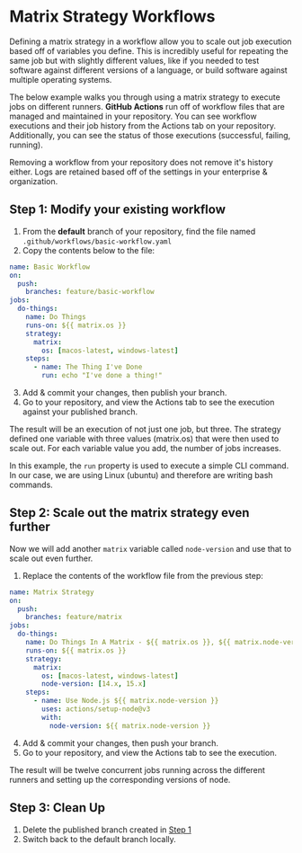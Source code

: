 # Matrix Strategy Workflows

Defining a matrix strategy in a workflow allow you to scale out job execution based off of variables you define. This is incredibly useful for repeating the same job but with slightly different values, like if you needed to test software against different versions of a language, or build software against multiple operating systems.

The below example walks you through using a matrix strategy to execute jobs on different runners.
**GitHub Actions** run off of workflow files that are managed and maintained in your repository. You can see workflow executions and their job history from the Actions tab on your repository. Additionally, you can see the status of those executions (successful, failing, running).

Removing a workflow from your repository does not remove it's history either. Logs are retained based off of the settings in your enterprise & organization.

## Step 1: Modify your existing workflow

1. From the **default** branch of your repository, find the file named `.github/workflows/basic-workflow.yaml`
2. Copy the contents below to the file:

```yaml
name: Basic Workflow
on:
  push:
    branches: feature/basic-workflow
jobs:
  do-things:
    name: Do Things
    runs-on: ${{ matrix.os }}
    strategy:
      matrix:
        os: [macos-latest, windows-latest]
    steps:
      - name: The Thing I've Done
        run: echo "I've done a thing!"
```

3. Add & commit your changes, then publish your branch.
4. Go to your repository, and view the Actions tab to see the execution against your published branch.

The result will be an execution of not just one job, but three. The strategy defined one variable with three values (matrix.os) that were then used to scale out. For each variable value you add, the number of jobs increases.

In this example, the `run` property is used to execute a simple CLI command. In our case, we are using Linux (ubuntu) and therefore are writing bash commands.

## Step 2: Scale out the matrix strategy even further
Now we will add another `matrix` variable called `node-version` and use that to scale out even further.

1. Replace the contents of the workflow file from the previous step:

```yaml
name: Matrix Strategy
on:
  push:
    branches: feature/matrix
jobs:
  do-things:
    name: Do Things In A Matrix - ${{ matrix.os }}, ${{ matrix.node-version }}
    runs-on: ${{ matrix.os }}
    strategy:
      matrix:
        os: [macos-latest, windows-latest]
        node-version: [14.x, 15.x]
    steps:
      - name: Use Node.js ${{ matrix.node-version }}
        uses: actions/setup-node@v3
        with:
          node-version: ${{ matrix.node-version }}
```

4. Add & commit your changes, then push your branch.
5. Go to your repository, and view the Actions tab to see the execution.

The result will be twelve concurrent jobs running across the different runners and setting up the corresponding versions of node.

## Step 3: Clean Up
1. Delete the published branch created in [Step 1](#step-1-create-a-matrix-workflow-to-scale-across-runners)
2. Switch back to the default branch locally.
